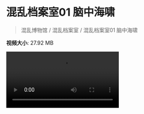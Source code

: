 # 混乱档案室01 脑中海啸

> 混乱博物馆 / 混乱档案室 / 混乱档案室01 脑中海啸

**视频大小**: 27.92 MB

<div class="video"><video src="https://file.hsyhx.top/video/混乱博物馆/混乱档案室/01.mp4" controls preload>🤔 您的浏览器不支持 video 标签</video></div>